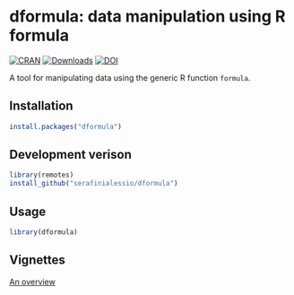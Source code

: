 # dformula: data manipulation using R formula

[![CRAN](http://www.r-pkg.org/badges/version/dformula)](https://cran.r-project.org/package=dformula) 
[![Downloads](http://cranlogs.r-pkg.org/badges/dformula?color=brightgreen)](http://www.r-pkg.org/pkg/dformula)
[![DOI](https://zenodo.org/badge/260250976.svg)](https://zenodo.org/badge/latestdoi/260250976)

A tool for manipulating data using the generic R function `formula`.


Installation
------------


```r
install.packages("dformula")
```

Development verison
-------------------

```r
library(remotes)
install_github("serafinialessio/dformula")
```

Usage
------


```r
library(dformula)
```


Vignettes 
-----

[An overview](https://cran.r-project.org/package=dformula/vignettes/An-overview.html)

